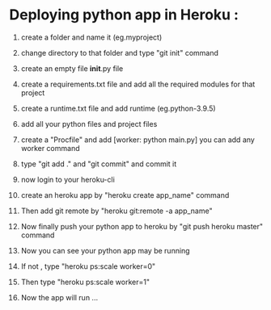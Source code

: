 Deploying python app in Heroku :
================================

1. create a folder and name it (eg.myproject)

2. change directory to that folder and type "git init" command

3. create an empty file __init__.py file

4. create a requirements.txt file and add all the required modules for that project

5. create a runtime.txt file and add runtime (eg.python-3.9.5)

6. add all your python files and project files

7. create a "Procfile" and add [worker: python main.py] you can add any worker command

8. type "git add ." and "git commit" and commit it

9. now login to your heroku-cli

10. create an heroku app by "heroku create app_name" command

11. Then add git remote by "heroku git:remote -a app_name"

12. Now finally push your python app to heroku by "git push heroku master" command

13. Now you can see your python app may be running

14. If not , type "heroku ps:scale worker=0"

15. Then type "heroku ps:scale worker=1"

16. Now the app will run ...

